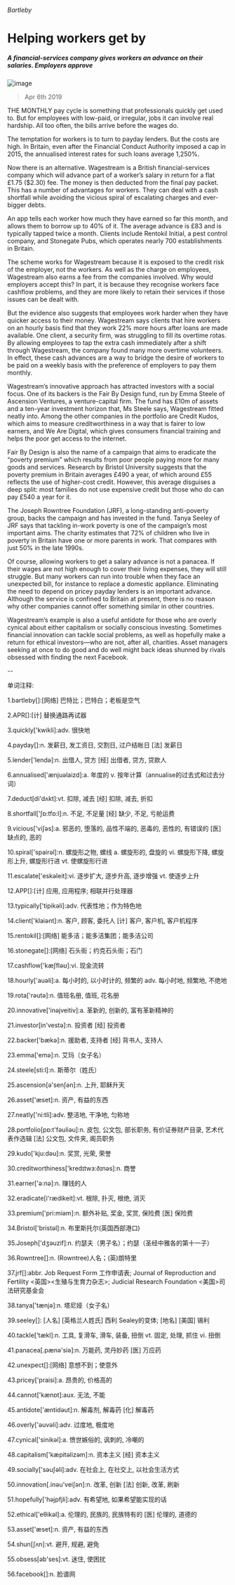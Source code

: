 ###### Bartleby
# Helping workers get by 
##### A financial-services company gives workers an advance on their salaries. Employers approve 
![image](images/20190406_WBD001_0.jpg) 
> Apr 6th 2019 
THE MONTHLY pay cycle is something that professionals quickly get used to. But for employees with low-paid, or irregular, jobs it can involve real hardship. All too often, the bills arrive before the wages do. 
The temptation for workers is to turn to payday lenders. But the costs are high. In Britain, even after the Financial Conduct Authority imposed a cap in 2015, the annualised interest rates for such loans average 1,250%. 
Now there is an alternative. Wagestream is a British financial-services company which will advance part of a worker’s salary in return for a flat £1.75 ($2.30) fee. The money is then deducted from the final pay packet. This has a number of advantages for workers. They can deal with a cash shortfall while avoiding the vicious spiral of escalating charges and ever-bigger debts. 
An app tells each worker how much they have earned so far this month, and allows them to borrow up to 40% of it. The average advance is £83 and is typically tapped twice a month. Clients include Rentokil Initial, a pest control company, and Stonegate Pubs, which operates nearly 700 establishments in Britain. 
The scheme works for Wagestream because it is exposed to the credit risk of the employer, not the workers. As well as the charge on employees, Wagestream also earns a fee from the companies involved. Why would employers accept this? In part, it is because they recognise workers face cashflow problems, and they are more likely to retain their services if those issues can be dealt with. 
But the evidence also suggests that employees work harder when they have quicker access to their money. Wagestream says clients that hire workers on an hourly basis find that they work 22% more hours after loans are made available. One client, a security firm, was struggling to fill its overtime rotas. By allowing employees to tap the extra cash immediately after a shift through Wagestream, the company found many more overtime volunteers. In effect, these cash advances are a way to bridge the desire of workers to be paid on a weekly basis with the preference of employers to pay them monthly. 
Wagestream’s innovative approach has attracted investors with a social focus. One of its backers is the Fair By Design fund, run by Emma Steele of Ascension Ventures, a venture-capital firm. The fund has £10m of assets and a ten-year investment horizon that, Ms Steele says, Wagestream fitted neatly into. Among the other companies in the portfolio are Credit Kudos, which aims to measure creditworthiness in a way that is fairer to low earners, and We Are Digital, which gives consumers financial training and helps the poor get access to the internet. 
Fair By Design is also the name of a campaign that aims to eradicate the “poverty premium” which results from poor people paying more for many goods and services. Research by Bristol University suggests that the poverty premium in Britain averages £490 a year, of which around £55 reflects the use of higher-cost credit. However, this average disguises a deep split: most families do not use expensive credit but those who do can pay £540 a year for it. 
The Joseph Rowntree Foundation (JRF), a long-standing anti-poverty group, backs the campaign and has invested in the fund. Tanya Seeley of JRF says that tackling in-work poverty is one of the campaign’s most important aims. The charity estimates that 72% of children who live in poverty in Britain have one or more parents in work. That compares with just 50% in the late 1990s. 
Of course, allowing workers to get a salary advance is not a panacea. If their wages are not high enough to cover their living expenses, they will still struggle. But many workers can run into trouble when they face an unexpected bill, for instance to replace a domestic appliance. Eliminating the need to depend on pricey payday lenders is an important advance. Although the service is confined to Britain at present, there is no reason why other companies cannot offer something similar in other countries. 
Wagestream’s example is also a useful antidote for those who are overly cynical about either capitalism or socially conscious investing. Sometimes financial innovation can tackle social problems, as well as hopefully make a return for ethical investors—who are not, after all, charities. Asset managers seeking at once to do good and do well might back ideas shunned by rivals obsessed with finding the next Facebook. 
-- 
 单词注释:
1.bartleby[]:[网络] 巴特比；巴特白；老板是空气 
2.APR[]:[计] 替换通路再试器 
3.quickly['kwikli]:adv. 很快地 
4.payday[]:n. 发薪日, 发工资日, 交割日, 过户结帐日 [法] 发薪日 
5.lender['lendә]:n. 出借人, 贷方 [经] 出借者, 贷方, 贷款人 
6.annualised['ænjuəlaizd]:a. 年度的 v. 按年计算（annualise的过去式和过去分词） 
7.deduct[di'dʌkt]:vt. 扣除, 减去 [经] 扣除, 减去, 折扣 
8.shortfall['ʃɒ:tfɒ:l]:n. 不足, 不足量 [经] 缺少, 不足, 亏舱运费 
9.vicious['viʃәs]:a. 邪恶的, 堕落的, 品性不端的, 恶毒的, 恶性的, 有错误的 [医] 缺点的, 恶的 
10.spiral['spairәl]:n. 螺旋形之物, 螺线 a. 螺旋形的, 盘旋的 vi. 螺旋形下降, 螺旋形上升, 螺旋形行进 vt. 使螺旋形行进 
11.escalate['eskәleit]:vi. 逐步扩大, 逐步升高, 逐步增强 vt. 使逐步上升 
12.APP[]:[计] 应用, 应用程序; 相联并行处理器 
13.typically['tipikәli]:adv. 代表性地；作为特色地 
14.client['klaiәnt]:n. 客户, 顾客, 委托人 [计] 客户, 客户机, 客户机程序 
15.rentokil[]:[网络] 能多洁；能多洁集团；能多洁公司 
16.stonegate[]:[网络] 石头街；约克石头街；石门 
17.cashflow['kæʃfləʊ]:vi. 现金流转 
18.hourly['auәli]:a. 每小时的, 以小时计的, 频繁的 adv. 每小时地, 频繁地, 不绝地 
19.rota['rәutә]:n. 值班名册, 值班, 花名册 
20.innovative['inәjveitiv]:a. 革新的, 创新的, 富有革新精神的 
21.investor[in'vestә]:n. 投资者 [经] 投资者 
22.backer['bækә]:n. 援助者, 支持者 [经] 背书人, 支持人 
23.emma['emә]:n. 艾玛（女子名） 
24.steele[sti:l]:n. 斯蒂尔（姓氏） 
25.ascension[ә'senʃәn]:n. 上升, 耶稣升天 
26.asset['æset]:n. 资产, 有益的东西 
27.neatly['ni:tli]:adv. 整洁地, 干净地, 匀称地 
28.portfolio[pɒ:t'fәuliәu]:n. 皮包, 公文包, 部长职务, 有价证券财产目录, 艺术代表作选辑 [法] 公文包, 文件夹, 阁员职务 
29.kudo['kju:dәu]:n. 奖赏, 光荣, 荣誉 
30.creditworthiness['kredɪtwɜ:ðɪnəs]:n. 商誉 
31.earner['ә:nә]:n. 赚钱的人 
32.eradicate[i'rædikeit]:vt. 根除, 扑灭, 根绝, 消灭 
33.premium['pri:miәm]:n. 额外补贴, 奖金, 奖赏, 保险费 [医] 保险费 
34.Bristol['bristәl]:n. 布里斯托尔(英国西部港口) 
35.Joseph['dʒәuzif]:n. 约瑟夫（男子名）；约瑟（圣经中雅各的第十一子） 
36.Rowntree[]:n. (Rowntree)人名；(英)朗特里 
37.jrf[]:abbr. Job Request Form 工作申请表; Journal of Reproduction and Fertility <英国><生殖与生育力杂志>; Judicial Research Foundation <美国>司法研究基金会 
38.tanya['tænjә]:n. 塔尼娅（女子名） 
39.seeley[]: [人名] [英格兰人姓氏] 西利 Sealey的变体; [地名] [美国] 锡利 
40.tackle['tækl]:n. 工具, 复滑车, 滑车, 装备, 扭倒 vt. 固定, 处理, 抓住 vi. 扭倒 
41.panacea[.pænә'siә]:n. 万能药, 灵丹妙药 [医] 万应药 
42.unexpect[]:[网络] 意想不到；使意外 
43.pricey['praisi]:a. 昂贵的, 价格高的 
44.cannot['kænɒt]:aux. 无法, 不能 
45.antidote['æntidәut]:n. 解毒剂, 解毒药 [化] 解毒药 
46.overly['әuvәli]:adv. 过度地, 极度地 
47.cynical['sinikәl]:a. 愤世嫉俗的, 讽刺的, 冷嘲的 
48.capitalism['kæpitәlizәm]:n. 资本主义 [经] 资本主义 
49.socially['sәuʃәli]:adv. 在社会上, 在社交上, 以社会生活方式 
50.innovation[.inәu'veiʃәn]:n. 改革, 创新 [法] 创新, 改革, 刷新 
51.hopefully['hәjpfjli]:adv. 有希望地, 如果希望能实现的话 
52.ethical['eθikәl]:a. 伦理的, 民族的, 民族特有的 [医] 伦理的, 道德的 
53.asset['æset]:n. 资产, 有益的东西 
54.shun[ʃʌn]:vt. 避开, 规避, 避免 
55.obsess[әb'ses]:vt. 迷住, 使困扰 
56.facebook[]:n. 脸谱网 
